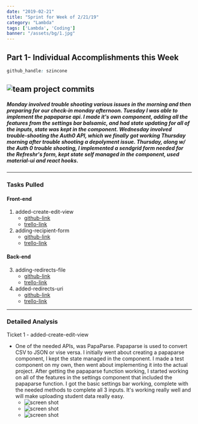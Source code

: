 ```yaml
---
date: "2019-02-21"
title: "Sprint for Week of 2/21/19"
category: "Lambda"
tags: ['Lambda', 'Coding']
banner: "/assets/bg/1.jpg"
---
```

## Part 1- Individual Accomplishments this Week

```css 
github_handle: szincone
```
![team project commits](/assets/tm_contributions/team_commits_2_21.jpg)
---
##### Monday involved trouble shooting various issues in the morning and then preparing for our check-in monday afternoon. Tuesday I was able to implement the papaparse api. I made it's own component, adding all the features from the settings bar balsamic, and had state updating for all of the inputs, state was kept in the component. Wednesday involved trouble-shooting the Auth0 API, which we finally got working Thursday morning after trouble shooting a depolyment issue. Thursday, along w/ the Auth 0 trouble shooting, I implemented a sendgrid form needed for the Refreshr's form, kept state self managed in the component, used material-ui and react hooks.
---
### Tasks Pulled
#### Front-end
1. added-create-edit-view
    * [github-link](https://github.com/Lambda-School-Labs/labs10-student-follow/commit/18a0b6f699a82cc8825cd9e562f321261c0c1a2d)
    * [trello-link](https://trello.com/c/BSwFJOKL/55-papaparse)
2. adding-recipient-form
    * [github-link](https://github.com/Lambda-School-Labs/labs10-student-follow/commit/79ecdf666a654e9cf453fc8bc1d74196f73a9535)
    * [trello-link](https://trello.com/c/snfBeA8R/72-recipientform)

#### Back-end
3. adding-redirects-file
    * [github-link](https://github.com/Lambda-School-Labs/labs10-student-follow/commit/9338745c8f54db6437363006c51359f8b9459bf0)
    * [trello-link](https://trello.com/c/TGD8Bfay/59-set-up-front-end-axios-calls-for-back-end-routes)
4. added-redirects-uri
    * [github-link](https://github.com/Lambda-School-Labs/labs10-student-follow/commit/8b34ab8238114e17982b6a01addbbc9aea6bd3f8)
    * [trello-link](https://trello.com/c/TGD8Bfay/59-set-up-front-end-axios-calls-for-back-end-routes)

---
### Detailed Analysis
Ticket 1 - added-create-edit-view

  * One of the needed APIs, was PapaParse. Papaparse is used to convert CSV to JSON or vise versa. I initially went about creating a papaparse component, I kept the state managed in the component. I made a test component on my own, then went about implementing it into the actual project. After getting the papaparse function working, I started working on all of the features in the settings component that included the papaparse function. I got the basic settings bar working, complete with the needed methods to complete all 3 inputs. It's working really well and will make uploading student data really easy.
    * ![screen shot](/assets/2_21/papa_methods.JPG)
    * ![screen shot](/assets/2_21/papa_state.JPG)
    * ![screen shot](/assets/2_21/ref_papa.JPG)
